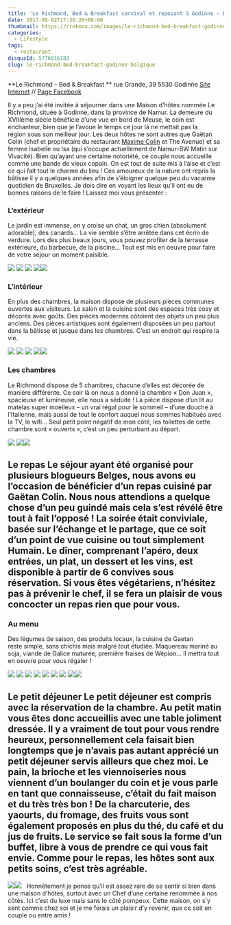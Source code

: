 ```yaml
---
title: 'Le Richmond, Bed & Breakfast convival et reposant à Godinne – Belgique'
date: 2017-05-02T17:30:26+00:00
thumbnail: https://crokmou.com/images/le-richmond-bed-breakfast-godinne-belgique-gaetan-colin-crokmou-blog-cuisine-voyage-1-5.jpg
categories:
  - Lifestyle
tags:
  - restaurant
disqusId: 5776816183
slug: le-richmond-bed-breakfast-godinne-belgique
---
```


**Le Richmond – Bed & Breakfast **
rue Grande, 39
5530 Godinne
[Site Internet](https://lerichmond.be) // [Page Facebook](https://www.facebook.com/LeRichmond.Dinant/)

Il y a peu j’ai été invitée à séjourner dans une Maison d’hôtes nommée Le Richmond, située à Godinne, dans la province de Namur. La demeure du XVIIIème siècle bénéficie d’une vue en bord de Meuse, le coin est enchanteur, bien que je l’avoue le temps ce jour là ne mettait pas la région sous son meilleur jour. Les deux hôtes ne sont autres que Gaëtan Colin (chef et propriétaire du restaurant [Maxime Colin](http://www.crokmou.com/2016/09/maxime-colin-cuisine-dexception) et The Avenue) et sa femme Isabelle ou Isa (qui s’occupe actuellement de Namur-BW Matin sur Vivacité). Bien qu’ayant une certaine notoriété, ce couple nous accueille comme une bande de vieux copain. On est tout de suite mis à l’aise et c’est ce qui fait tout le charme du lieu ! Ces amoureux de la nature ont repris la bâtisse il y a quelques années afin de s’éloigner quelque peu du vacarme quotidien de Bruxelles. Je dois dire en voyant les lieux qu’il ont eu de bonnes raisons de le faire ! Laissez moi vous présenter :

### L’extérieur

Le jardin est immense, on y croise un chat, un gros chien (absolument adorable), des canards… La vie semble s’être arrêtée dans cet écrin de verdure. Lors des plus beaux jours, vous pouvez profiter de la terrasse extérieure, du barbecue, de la piscine… Tout est mis en oeuvre pour faire de votre séjour un moment paisible.

![](https://crokmou.com/images/le-richmond-bed-breakfast-godinne-belgique-gaetan-colin-crokmou-blog-cuisine-voyage-1-11_ugxltb.jpg) ![](https://crokmou.com/images/le-richmond-bed-breakfast-godinne-belgique-gaetan-colin-crokmou-blog-cuisine-voyage-1-10_kaei28.jpg) ![](https://crokmou.com/images/le-richmond-bed-breakfast-godinne-belgique-gaetan-colin-crokmou-blog-cuisine-voyage-1-14_achvny.jpg) ![](https://crokmou.com/images/le-richmond-bed-breakfast-godinne-belgique-gaetan-colin-crokmou-blog-cuisine-voyage-1-13_qinhur.jpg)![](https://crokmou.com/images/le-richmond-bed-breakfast-godinne-belgique-gaetan-colin-crokmou-blog-cuisine-voyage-1-15_fpjwjq.jpg)

### L’intérieur

En plus des chambres, la maison dispose de plusieurs pièces communes ouvertes aux visiteurs. Le salon et la cuisine sont des espaces très cosy et décorés avec goûts. Des pièces modernes côtoient des objets un peu plus anciens. Des pièces artistiques sont également disposées un peu partout dans la bâtisse et jusque dans les chambres. C’est un endroit qui respire la vie.

![](https://crokmou.com/images/le-richmond-bed-breakfast-godinne-belgique-gaetan-colin-crokmou-blog-cuisine-voyage-1-6_hvbtss.jpg) ![](https://crokmou.com/images/le-richmond-bed-breakfast-godinne-belgique-gaetan-colin-crokmou-blog-cuisine-voyage-1-8_bj6brg.jpg) ![](https://crokmou.com/images/le-richmond-bed-breakfast-godinne-belgique-gaetan-colin-crokmou-blog-cuisine-voyage-1-7_gksrhm.jpg) ![](https://crokmou.com/images/le-richmond-bed-breakfast-godinne-belgique-gaetan-colin-crokmou-blog-cuisine-voyage-1-4_qbd5uc.jpg)![](https://crokmou.com/images/le-richmond-bed-breakfast-godinne-belgique-gaetan-colin-crokmou-blog-cuisine-voyage-1-3_l1xnym.jpg)

### Les chambres

Le Richmond dispose de 5 chambres, chacune d’elles est décorée de manière différente. Ce soir là on nous a donné la chambre « Don Juan », spacieuse et lumineuse, elle nous a séduite ! La pièce dispose d’un lit au matelas super moelleux – un vrai régal pour le sommeil – d’une douche à l’Italienne, mais aussi de tout le confort auquel nous sommes habitués avec la TV, le wifi… Seul petit point négatif de mon côté, les toilettes de cette chambre sont « ouverts », c’est un peu perturbant au départ.

![](https://crokmou.com/images/le-richmond-bed-breakfast-godinne-belgique-gaetan-colin-crokmou-blog-cuisine-voyage-1_ecz98l.jpg) ![](https://crokmou.com/images/le-richmond-bed-breakfast-godinne-belgique-gaetan-colin-crokmou-blog-cuisine-voyage-1-2_hudlsa.jpg)![](https://crokmou.com/images/le-richmond-bed-breakfast-godinne-belgique-gaetan-colin-crokmou-blog-cuisine-voyage-1-1_q3dja8.jpg)

## Le repas Le séjour ayant été organisé pour plusieurs blogueurs Belges, nous avons eu l’occasion de bénéficier d’un repas cuisiné par Gaëtan Colin. Nous nous attendions a quelque chose d’un peu guindé mais cela s’est révélé être tout à fait l’opposé ! La soirée était conviviale, basée sur l’échange et le partage, que ce soit d’un point de vue cuisine ou tout simplement Humain. Le dîner, comprenant l’apéro, deux entrées, un plat, un dessert et les vins, est disponible à partir de 6 convives sous réservation. Si vous êtes végétariens, n’hésitez pas à prévenir le chef, il se fera un plaisir de vous concocter un repas rien que pour vous.

### Au menu

Des légumes de saison, des produits locaux, la cuisine de Gaetan reste simple, sans chichis mais malgré tout étudiée. Maquereau mariné au soja, viande de Galice maturée, première fraises de Wépion… Il mettra tout en oeuvre pour vous régaler !

![](https://crokmou.com/images/le-richmond-bed-breakfast-godinne-belgique-gaetan-colin-crokmou-blog-cuisine-voyage-1-17_fcz9z4.jpg) ![](https://crokmou.com/images/le-richmond-bed-breakfast-godinne-belgique-gaetan-colin-crokmou-blog-cuisine-voyage-1-19_sfc1sl.jpg) ![](https://crokmou.com/images/le-richmond-bed-breakfast-godinne-belgique-gaetan-colin-crokmou-blog-cuisine-voyage-1-20_yodxft.jpg) ![](https://crokmou.com/images/le-richmond-bed-breakfast-godinne-belgique-gaetan-colin-crokmou-blog-cuisine-voyage-1-22_uwtror.jpg) ![](https://crokmou.com/images/le-richmond-bed-breakfast-godinne-belgique-gaetan-colin-crokmou-blog-cuisine-voyage-1-21_yormwm.jpg) ![](https://crokmou.com/images/le-richmond-bed-breakfast-godinne-belgique-gaetan-colin-crokmou-blog-cuisine-voyage-1-23_fjclle.jpg) ![](https://crokmou.com/images/le-richmond-bed-breakfast-godinne-belgique-gaetan-colin-crokmou-blog-cuisine-voyage-1-24_al7ejk.jpg) ![](https://crokmou.com/images/le-richmond-bed-breakfast-godinne-belgique-gaetan-colin-crokmou-blog-cuisine-voyage-1-25_ie5lxb.jpg)![](https://crokmou.com/images/le-richmond-bed-breakfast-godinne-belgique-gaetan-colin-crokmou-blog-cuisine-voyage-1-26_fzqfe3.jpg)

## Le petit déjeuner Le petit déjeuner est compris avec la réservation de la chambre. Au petit matin vous êtes donc accueillis avec une table joliment dressée. Il y a vraiment de tout pour vous rendre heureux, personnellement cela faisait bien longtemps que je n’avais pas autant apprécié un petit déjeuner servis ailleurs que chez moi. Le pain, la brioche et les viennoiseries nous viennent d’un boulanger du coin et je vous parle en tant que connaisseuse, c’était du fait maison et du très très bon ! De la charcuterie, des yaourts, du fromage, des fruits vous sont également proposés en plus du thé, du café et du jus de fruits. Le service se fait sous la forme d’un buffet, libre à vous de prendre ce qui vous fait envie. Comme pour le repas, les hôtes sont aux petits soins, c’est très agréable.

![](https://crokmou.com/images/le-richmond-bed-breakfast-godinne-belgique-gaetan-colin-crokmou-blog-cuisine-voyage-1-27_o4kzoj.jpg)![](https://crokmou.com/images/le-richmond-bed-breakfast-godinne-belgique-gaetan-colin-crokmou-blog-cuisine-voyage-1-28_ltfusq.jpg)   Honnêtement je pense qu’il est assez rare de se sentir si bien dans une maison d’hôtes, surtout avec un Chef d’une certaine renommée à nos côtés. Ici c’est du luxe mais sans le côté pompeux. Cette maison, on s’y sent comme chez soi et je me ferais un plaisir d’y revenir, que ce soit en couple ou entre amis !